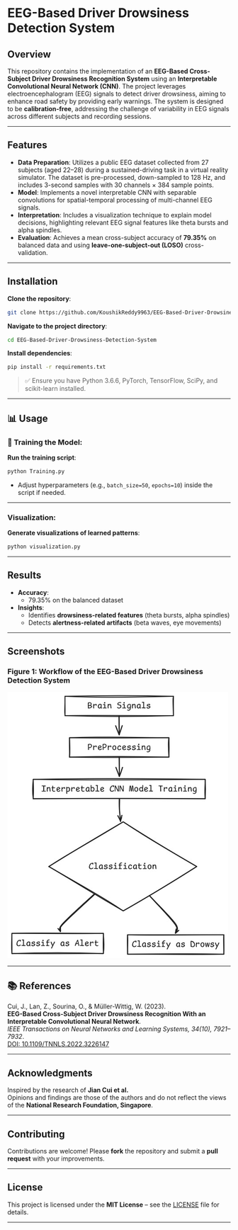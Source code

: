 # EEG-Based Driver Drowsiness Detection System

##  Overview

This repository contains the implementation of an **EEG-Based Cross-Subject Driver Drowsiness Recognition System** using an **Interpretable Convolutional Neural Network (CNN)**. The project leverages electroencephalogram (EEG) signals to detect driver drowsiness, aiming to enhance road safety by providing early warnings. The system is designed to be **calibration-free**, addressing the challenge of variability in EEG signals across different subjects and recording sessions.

---

##  Features

- **Data Preparation**: Utilizes a public EEG dataset collected from 27 subjects (aged 22–28) during a sustained-driving task in a virtual reality simulator. The dataset is pre-processed, down-sampled to 128 Hz, and includes 3-second samples with 30 channels × 384 sample points.
- **Model**: Implements a novel interpretable CNN with separable convolutions for spatial-temporal processing of multi-channel EEG signals.
- **Interpretation**: Includes a visualization technique to explain model decisions, highlighting relevant EEG signal features like theta bursts and alpha spindles.
- **Evaluation**: Achieves a mean cross-subject accuracy of **79.35%** on balanced data and using **leave-one-subject-out (LOSO)** cross-validation.

---

##  Installation

**Clone the repository**:
```bash
git clone https://github.com/KoushikReddy9963/EEG-Based-Driver-Drowsiness-Detection-System.git
```

**Navigate to the project directory**:
```bash
cd EEG-Based-Driver-Drowsiness-Detection-System
```

**Install dependencies**:
```bash
pip install -r requirements.txt
```

> ✅ Ensure you have Python 3.6.6, PyTorch, TensorFlow, SciPy, and scikit-learn installed.

---

## 📊 Usage

### 🧠 Training the Model:

**Run the training script**:
```bash
python Training.py
```

- Adjust hyperparameters (e.g., `batch_size=50`, `epochs=10`) inside the script if needed.

---

### Visualization:

**Generate visualizations of learned patterns**:
```bash
python visualization.py
```

---

## Results

- **Accuracy**:
  - 79.35% on the balanced dataset
- **Insights**:
  - Identifies **drowsiness-related features** (theta bursts, alpha spindles)
  - Detects **alertness-related artifacts** (beta waves, eye movements)

---

## Screenshots

### Figure 1: Workflow of the EEG-Based Driver Drowsiness Detection System

![Workflow](https://github.com/KoushikReddy9963/EEG-Based-Driver-Drowsiness-Detection-System/blob/main/Screenshot/workflow.jpg)

---

## 📚 References

Cui, J., Lan, Z., Sourina, O., & Müller-Wittig, W. (2023).  
**EEG-Based Cross-Subject Driver Drowsiness Recognition With an Interpretable Convolutional Neural Network**.  
*IEEE Transactions on Neural Networks and Learning Systems, 34(10), 7921–7932*.  
[DOI: 10.1109/TNNLS.2022.3226147](https://doi.org/10.1109/TNNLS.2022.3226147)

---

## Acknowledgments

Inspired by the research of **Jian Cui et al.**  
Opinions and findings are those of the authors and do not reflect the views of the **National Research Foundation, Singapore**.

---

## Contributing

Contributions are welcome! Please **fork** the repository and submit a **pull request** with your improvements.

---

## License

This project is licensed under the **MIT License** – see the [LICENSE](LICENSE) file for details.

---

